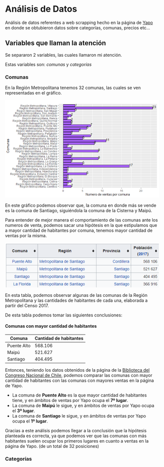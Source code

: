 # Análisis de Datos 

Análisis de datos referentes a web scrapping hecho en la página de [Yapo](https://www.yapo.cl/region_metropolitana?ca=15_s&o=) en donde se obtubieron datos sobre categorías, comunas, precios etc...

## Variables que llaman la atención

Se separaron 2 variables, las cuales llamaron mi atención.

Estas variables son: *comunas* y *categorías* 

### Comunas 

En la Región Metropolitana tenemos 32 comunas, las cuales se ven representadas en el gráfico. 

![Comunas](https://raw.githubusercontent.com/Xiomycv/TrabajoGraficos/master/Gráfico_comunas.png)

En este gráfico podemos observar que, la comuna en donde más se vende es la comuna de Santiago, siguiéndola la comuna de la Cisterna y Maipú.

Para entender de mejor manera el comportamiento de las comunas ante los numeros de venta, podemos sacar una hipótesis en la que estipulamos que a mayor cantidad de habitantes por comuna, tenemos mayor cantidad de ventas por la misma. 

![Habitantes por comuna](https://github.com/Xiomycv/TrabajoGraficos/blob/master/Tabladecomunasyhabitantes.png)

En esta tabla, podemos observar algunas de las comunas de la Región Metropolitana y las cantidades de habitantes de cada una, elaborada a partir del Censo 2017.

De esta tabla podemos tomar las siguientes conclusiones: 

#### Comunas con mayor cantidad de habitantes

| Comuna | Cantidad de habitantes |
| ------------- | ------------- |
| Puente Alto  | 568.106  |
| Maipú  | 521.627  |
| Santiago  | 404.495 |


Entonces, teniendo los datos obtenidos de la página de la [Biblioteca del Congreso Nacional de Chile](https://www.bcn.cl/siit/actualidad-territorial/Censo%202017%20Comuna/), podemos comparar las comunas con mayor cantidad de habitantes con las comunas con mayores ventas en la página de Yapo. 

+ La comuna de **Puente Alto** es la que mayor cantidad de habitantes tiene, y en ámbitos de ventas por Yapo ocupa el **7º lugar**.
+ La comuna de **Maipú** le sigue, y en ámbitos de ventas por Yapo ocupa el **3º lugar**.
+ La comuna de **Santiago** le sigue, y en ámbitos de ventas por Yapo ocupa el **1º lugar**. 

Gracias a este análisis podemos llegar a la conclusión que la hipótesis planteada es correcta, ya que podemos ver que las comunas con más habitantes suelen ocupar los primeros lugares en cuanto a ventas en la página de Yapo. (de un total de 32 posiciones)

### Categorías 




